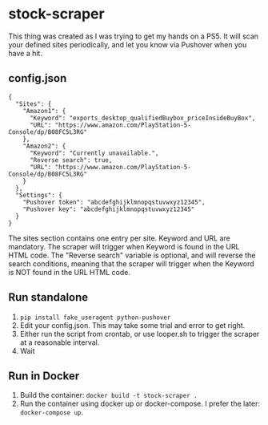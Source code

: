 # stock-scraper
This thing was created as I was trying to get my hands on a PS5. It will scan your defined sites periodically, and let you know via Pushover when you have a hit.

## config.json
```
{
  "Sites": {
    "Amazon1": {
      "Keyword": "exports_desktop_qualifiedBuybox_priceInsideBuyBox",
      "URL": "https://www.amazon.com/PlayStation-5-Console/dp/B08FC5L3RG"
    },
    "Amazon2": {
      "Keyword": "Currently unavailable.",
      "Reverse search": true,
      "URL": "https://www.amazon.com/PlayStation-5-Console/dp/B08FC5L3RG"
    }
  },
  "Settings": {
    "Pushover token": "abcdefghijklmnopqstuvwxyz12345",
    "Pushover key": "abcdefghijklmnopqstuvwxyz12345"
  }
}
```

The sites section contains one entry per site. Keyword and URL are mandatory.
The scraper will trigger when Keyword is found in the URL HTML code. The "Reverse search" variable is optional, and will reverse the search conditions, meaning that the scraper will trigger when the Keyword is NOT found in the URL HTML code.

## Run standalone
1. `pip install fake_useragent python-pushover`
2. Edit your config.json. This may take some trial and error to get right.
3. Either run the script from crontab, or use looper.sh to trigger the scraper at a reasonable interval.
4. Wait

## Run in Docker
1. Build the container: `docker build -t stock-scraper .`
2. Run the container using docker up or docker-compose. I prefer the later: `docker-compose up`.
